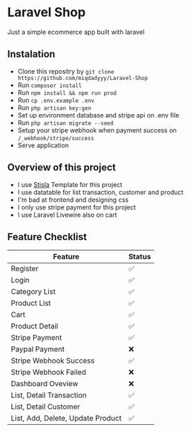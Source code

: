 # Laravel Shop
Just a simple ecommerce app built with laravel

## Instalation
- Clone this repositry by `git clone https://github.com/miqdadyyy/Laravel-Shop`
- Run `composer install`
- Run `npm install && npm run prod`
- Run `cp .env.example .env`
- Run `php artisan key:gen`
- Set up environment database and stripe api on .env file
- Run `php artisan migrate --seed`
- Setup your stripe webhook when payment success on `/_webhook/stripe/success`
- Serve application

## Overview of this project
- I use [Stisla](https://github.com/stisla/stisla) Template for this project
- I use datatable for list transaction, customer and product
- I'm bad at frontend and designing css
- I only use stripe payment for this project
- I use Laravel Livewire also on cart

## Feature Checklist
| Feature                           | Status |
|-----------------------------------|--------|
| Register                          | ✅      |
| Login                             | ✅      |
| Category List                     | ✅      |
| Product List                      | ✅      |
| Cart                              | ✅      |
| Product Detail                    | ✅      |
| Stripe Payment                    | ✅      |
| Paypal Payment                    | ❌      |
| Stripe Webhook Success            | ✅      |
| Stripe Webhook Failed             | ❌      |
| Dashboard Oveview                 | ❌      |
| List, Detail Transaction          | ✅      |
| List, Detail Customer             | ✅      |
| List, Add, Delete, Update Product | ✅      |



